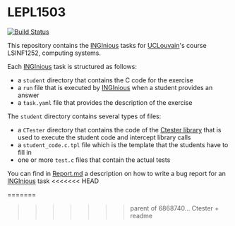# LEPL1503
[![Build Status](https://travis-ci.org/obonaventure/LEPL1503.svg?branch=master)](https://travis-ci.org/obonaventure/LEPL1503)

This repository contains the [INGInious](https://www.inginious.org) tasks for [UCLouvain](https://www.uclouvain.be)'s course LSINF1252, computing systems. 

Each [INGInious](https://www.inginious.org) task is structured as follows:

 - a ``student`` directory that contains the C code for the exercise
 - a ``run`` file that is executed by [INGInious](https://www.inginious.org) when a student provides an answer
 - a ``task.yaml`` file that provides the description of the exercise
 
The ``student`` directory contains several types of files:

 - a ``CTester`` directory that contains the code of the [Ctester library](https://github.com/UCL-INGI/CTester) that is used to execute the student code and intercept library calls
 - a ``student_code.c.tpl`` file which is the template that the students have to fill in
 - one or more ``test.c`` files that contain the actual tests
 
 You can find in [Report.md](Report.md) a description on how to write a bug report for an [INGInious](https://www.inginious.org) task
<<<<<<< HEAD

=======
>>>>>>> parent of 6868740... Ctester + readme
